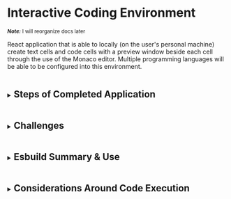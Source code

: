 # Interactive Coding Environment

<sub>**_Note:_** I will reorganize docs later</sub>

React application that is able to locally (on the user's personal machine) create text
cells and code cells with a preview window beside each cell through the use of the Monaco
editor. Multiple programming languages will be able to be configured into this environment.

<details>
<summary>
<h2 style="display: inline-block;">Steps of Completed Application</h2>
</summary>

1. Run command to start application (<em>e.g.</em>, `jbook serve`)
   - This should start a server on something like `localhost:4005`
2. User will write code into an editor
3. App bundles code in the browser
4. Execute user's code in an `iframe` with `sandbox="allow-scripts"`

### Downside

Some in-browser features will not be accessible to the user's code
(<em>e.g.</em>, `localStorage.getItem("something")` will not work) due to the use of the combination of
`srcDoc` and `sandbox` in the `iframe`.

</details>

<details>
  <summary>
    <h2 style="display: inline-block;">Challenges</h2>
  </summary>

1.  Code will be provided to Preview as a string. This string must be executed safely.
2.  This code might have advanced JavaScript in it (<em>e.g.</em>, JSX) that the browser
    cannot execute.

    - will need to use a transpiler, like Babel. For this app, we can:
      - setup a backend server to transpile the sent code
      - use an in-browser transpiler

3.  The code might have import statements for other JavaScript or CSS files. These
    import statements must be dealt with <em>before</em> executing the code.
    - will need to find all the modules the user has imported from NPM

### Transpiling & Bundling Locally

- Removes an extra request to the API server (which means faster code execution).
- An API server will not have to be maintained.
- Less complexity - no moving code back and forth.

This calls for webpack needing to built into the react app with a custom plugin to
fetch individual files from NPM.

#### Problem with bundling locally is that webpack does NOT work in the browser.

Solve webpack problem by using a webpack and babel replacement called
[esbuild](https://esbuild.github.io/).

</details>

<details>
  <summary>
    <h2 style="display: inline-block">Esbuild Summary & Use</h2>
  </summary>

Contains:

- build: S => (g(), $.build(S))
- serve: f serve(S, K)
- stop: f stop()
- transform: f transforms(S, K)

`transform` will attempt to execute transpiling on the code that is user provided.

`build` bundles the user provided code. Bundling in the browser requires extra setup.

`build` relies on a file system. If user writes:

```JavaScript
import React from "react";
```

`esbuild` will look for a filesystem that the browser will not have. The app will use a
plugin to intercept the request from `esbuild` for `react` code and send a request to
the NPM Registry to get the URL to `react`.

Running the following in a command line:

```sh
npm view react dist.tarball
```

will return `https://registry.npmjs.org/react/-/react-18.2.0.tgz`. This provides the
`react` source code.

For this app, inside of the tarball is `/package/index.js` which
has the code:

```JavaScript
if (process.env.NODE_ENV === 'production') {
    module.exports = require('./cjs/react.production.min.js');
} else {
    module.exports = require('./cjs/react.development.js');
}
```

`esbuild` will interpret the `require()` statements in order to join the needed files.

To help with getting the above JS code, [UNPKG](https://unpkg.com) will be used
(`unpkg.com/react`) to fetch the above `index.js`.

### Esbuild Bundling Process

To create a bundle in the browser with esbuild, `onResolve` and `onLoad` will need
to be used.

Both `onResolve` and `onLoad` have an object with `filter` that is a regular expression.
The regex controls when `onResolve` & `onLoad` are executed. `onResolve` handles the
different types of files attempting to be loaded.
<em>e.g.</em>, one `onResolve` may have a `filter` for loading a JS file, and another
for loading a CSS file.

The `namespace` is similar to `filter` in that it specifies a set of files. An example
of applying an `onLoad` on only files with a `namespace` of `a`:

```javascript
build.onResolve({...}, async (args: any) => ({ path: args.path, namespace: 'a' }));

build.onLoad({ filter: /.*/, namespace: 'a' }, async (args: any) => {...});
```

|                                      Description                                      |       Step       |
| :-----------------------------------------------------------------------------------: | :--------------: |
|                    Figure out where the `index.js` file is stored                     | `onResolve` step |
|                        Attempt to load up the `index.js` file                         |  `onLoad` step   |
|           Parse the `index.js` file, find any `import`/`require`/`exports`            |                  |
| If there are any `import`/`require`/`exports`, figure out where the requested file is | `onResolve` step |
|                             Attempt to load that file up                              |  `onLoad` step   |

### onResolve

`onResolve` will find where `index.js` is stored. This function overrides esbuild's
natural process of finding out what a file's path is.

Only one `onResolve` function is needed. It can be defined with multiple `if`
statements to determine paths through one `filter`:

```javascript
build.onResolve({ filter: /.*/ }, () => {...});
```

For this application, several `onResolve` functions will have more specific `filter`s:

```javascript
build.onResolve({ filter: /^index\.js$/ }, () => ({ path: "index.js" namespace: "a" }));
build.onResolve({ filter: /^\.{1,2}\// }, (args: any) => ({ path:..., namespace: "a" }));
build.onResolve({ filter: /\.*/ }, (...) => {...});
```

This first `filter` looks for exactly "index.js", the second handles relative paths
(<em>i.e.</em>, "./" or "../", for something like "./utils"), and the last will handle
the main file of a module.

</details>

<details>
  <summary>
    <h2 style="display: inline-block">Considerations Around Code Execution</h2>
  </summary>

- User-provided code might throw errors that cause program to crash.
  - Solved if execute user's code is contained in an `iframe`
- User-provided code might mutate the DOM, causing program to crash
  - <em>e.g.</em>, user types in `document.body.innerHTML = '';`, which will wipe out webpage body
  - Solved if `iframe`'s reference pre-installs html framework when user clicks submit
- User might accdentally run code provided by another malicious user
  - Solved if execute user's code in an `iframe` with direct communication disabled
    - Done when setting `sandbox` to anything other than `allow-same-origin`
    - Malicious code cannot be used to obtain security information from parent document

`iframe`s can help isolate code. An `iframe` is an `html` document within another
`html` doucment. `iframs`s can be configured to allow communication between a parent
document and a child document.

#### Direct access between frames is allowed with BOTH of the following:

- The `iframe` element does not have a `sandbox` property, or has a `sandbox="allow-same-origin"` property
- The parent HTML doc and the iframe HTML doc are fetched from the <em>exact same</em> Domain/Port/Protocol (`http` vs `https`)

If `window.a = 1` is run in the parent document and `window.a = 3` is run in the child
document, the parent can access the child's `a` and vice-versa with the following:

For the child document to reach into the parent document:

```javascript
parent.window.a;
// output: 1
```

For the parent document to react into the child document:

```javascript
document.querySelector("iframe").contentWindow.a;
// output: 3
```

**_Note:_** For this app, the `iframe` will use `srcDoc` instead of `src`. `srcDoc` takes a string that will
be generated locally. This way, there will be no different Domain/Port/Protocol because content will not
be fetched.

Inside of a React component:

```javascript
const App = () => {
    // run bundler
    const onClick = async () => {
        const result = await ref.current.build({...});

        setCode(result.outputFiles[0].text);
    }

    const html = `
    <script>{code}</script>
        `;

    return (
        <div>
            <iframe srcDoc={html}></iframe>
        </div>
    );
};
```

The above snippet will have an error when importing packages that contain a closing `script` tag. The error is
due to the string parsed in `srcDoc` terminating the contents of the `script` too soon.

The fix is to refactor the `const html` var's string to have a message event listener and when the code is bundled,
post the message via the `iframe`'s `ref`:

```javascript
const html = `
<html>
  <head></head>
  <body>
    <div id="root"></div>
    <script>
    window.addEventListener("message", (event) => {
        eval(event.data);
            })
    </script>
  </body>
</html>
`

// run bundler
const onClick = async () => {
    const result = await ref.current.build({...});

    // iframe is a ref to the iframe tag
    iframe.current.contentWindow.postMessage(result.outputFiles[0].text, "*");
}
```

</details>
